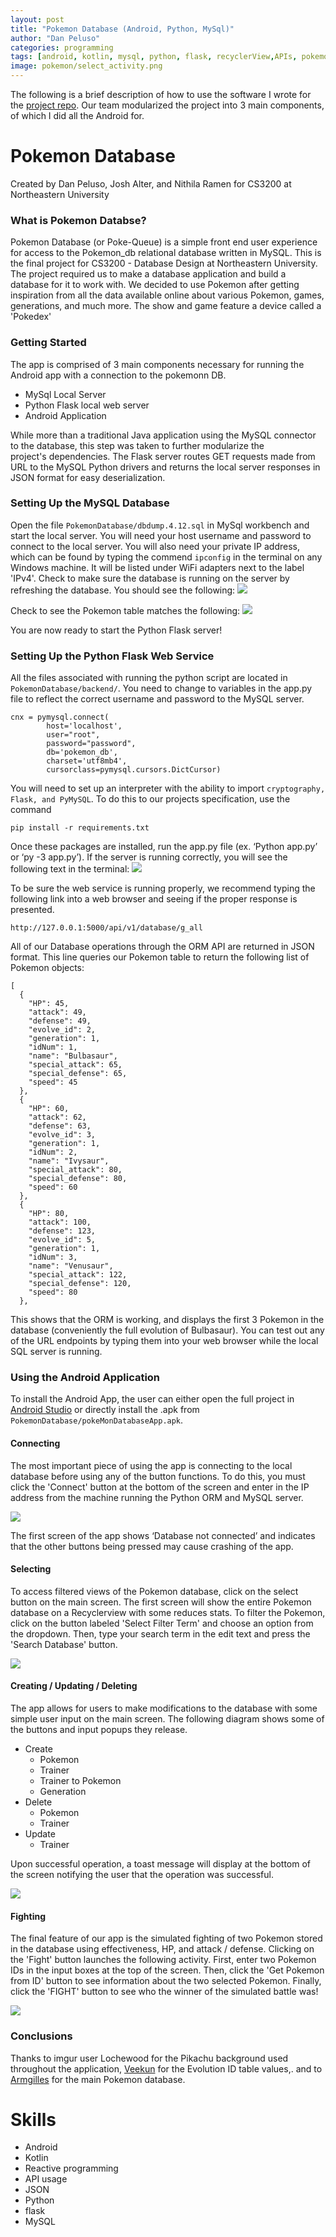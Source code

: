 ```yaml
---
layout: post
title: "Pokemon Database (Android, Python, MySql)"
author: "Dan Peluso"
categories: programming
tags: [android, kotlin, mysql, python, flask, recyclerView,APIs, pokemon, mobile]
image: pokemon/select_activity.png
---
```

The following is a brief description of how to use the software I wrote for the [project repo](https://github.com/pelusodan/PokemonDatabaseAndroidApp). Our team modularized the project into 3 main components, of which I did all the Android for.

# Pokemon Database
Created by Dan Peluso, Josh Alter, and Nithila Ramen for CS3200 at Northeastern University

### What is Pokemon Databse?
Pokemon Database (or Poke-Queue) is a simple front end user experience for access to the Pokemon_db relational database written in MySQL. This is the final project for CS3200 - Database Design at Northeastern University. The project required us to make a database application and build a database for it to work with. We decided to use Pokemon after getting inspiration from all the data available online about various Pokemon, games, generations, and much more. The show and game feature a device called a 'Pokedex'

### Getting Started

The app is comprised of 3 main components necessary for running the  
Android app with a connection to the pokemonn DB.
- MySql Local Server
- Python Flask local web server
- Android Application

While more than a traditional Java application using the MySQL connector  
to the database, this step was taken to further modularize the  
project's dependencies. The Flask server routes GET requests made from URL
to the MySQL Python drivers and returns the local server responses
in JSON format for easy deserialization.

### Setting Up the MySQL Database

Open the file `PokemonDatabase/dbdump.4.12.sql` in MySql workbench and
start the local server. You will need your host username and password
to connect to the local server. You will also need your private IP
address, which can be found by typing the commend `ipconfig` in the
terminal on any Windows machine. It will be listed under WiFi adapters
next to the label 'IPv4'. Check to make sure the database is running on
the server by refreshing the database. You should see the following:
![](\assets\img\pokemon\database.PNG)

Check to see the Pokemon table matches the following:
![](\assets\img\pokemon\pokemon_table.PNG)

You are now ready to start the Python Flask server!

### Setting Up the Python Flask Web Service

All the files associated with running the python script are located in
`PokemonDatabase/backend/`. You need to change to variables in the app.py
file to reflect the correct username and password to the MySQL server.
```
cnx = pymysql.connect(
        host='localhost',
        user="root",
        password="password",
        db='pokemon_db',
        charset='utf8mb4',
        cursorclass=pymysql.cursors.DictCursor)
```

You will need to set up an interpreter with
the ability to import `cryptography, Flask, and PyMySQL`. To do this to
our projects specification, use the command
```
pip install -r requirements.txt
```
Once these packages are installed, run the app.py file (ex. ‘Python app.py’ or ‘py -3 app.py’).
If the server is running correctly, you will see the following text in
the terminal:
![](\assets\img\pokemon\flask_terminal.PNG)

To be sure the web service is running properly, we recommend typing the
following link into a web browser and seeing if the proper response is
presented.
```
http://127.0.0.1:5000/api/v1/database/g_all
```
All of our Database operations through the ORM API are returned in JSON
format. This line queries our Pokemon table to return the following list
of Pokemon objects:
```
[
  {
    "HP": 45,
    "attack": 49,
    "defense": 49,
    "evolve_id": 2,
    "generation": 1,
    "idNum": 1,
    "name": "Bulbasaur",
    "special_attack": 65,
    "special_defense": 65,
    "speed": 45
  },
  {
    "HP": 60,
    "attack": 62,
    "defense": 63,
    "evolve_id": 3,
    "generation": 1,
    "idNum": 2,
    "name": "Ivysaur",
    "special_attack": 80,
    "special_defense": 80,
    "speed": 60
  },
  {
    "HP": 80,
    "attack": 100,
    "defense": 123,
    "evolve_id": 5,
    "generation": 1,
    "idNum": 3,
    "name": "Venusaur",
    "special_attack": 122,
    "special_defense": 120,
    "speed": 80
  },
```

This shows that the ORM is working, and displays the first 3 Pokemon
in the database (conveniently the full evolution of Bulbasaur). You can
test out any of the URL endpoints by typing them into your web browser
while the local SQL server is running.

### Using the Android Application

To install the Android App, the user can either open the full project in
[Android Studio](https://developer.android.com/studio/index.html) or directly install the .apk from `PokemonDatabase/pokeMonDatabaseApp.apk`.

#### Connecting

The most important piece of using the app is connecting to the local database
before using any of the button functions. To do this, you must click the
'Connect' button at the bottom of the screen and enter in the IP address
from the machine running the Python ORM and MySQL server.

![](\assets\img\pokemon\connect_activity.png)

The first screen of the app shows ‘Database not connected’ and indicates  
 that the other buttons being pressed may cause crashing of the app.

#### Selecting

 To access filtered views of the Pokemon database, click on the select
 button on the main screen. The first screen will show the entire Pokemon
 database on a Recyclerview with some reduces stats. To filter the Pokemon,
 click on the button labeled 'Select Filter Term' and choose an option
 from the dropdown. Then, type your search term in the edit text and press
the 'Search Database' button.

![](\assets\img\pokemon\select_activity.png)

#### Creating / Updating / Deleting

The app allows for users to make modifications to the database with some
simple user input on the main screen. The following diagram shows some of
the buttons and input popups they release.
- Create
  - Pokemon
  - Trainer
  - Trainer to Pokemon
  - Generation
- Delete
  - Pokemon
  - Trainer
- Update
  - Trainer

Upon successful operation, a toast message will display at the bottom of  
the screen notifying the user that the operation was successful.

![](\assets\img\pokemon\create_activity.png)

#### Fighting

The final feature of our app is the simulated fighting of two Pokemon
stored in the database using effectiveness, HP, and attack / defense.
Clicking on the 'Fight' button launches the following activity. First,
enter two Pokemon IDs in the input boxes at the top of the screen. Then,
click the 'Get Pokemon from ID' button to see information about the two
selected Pokemon. Finally, click the 'FIGHT' button to see who the winner
of the simulated battle was!

![](\assets\img\pokemon\fight_activity.png)

### Conclusions

Thanks to imgur user Lochewood for the Pikachu background used throughout
the application, [Veekun](https://github.com/veekun/pokedex/blob/master/pokedex/data/csv/pokemon_evolution.csv) for the Evolution ID table values,.
and to [Armgilles](https://gist.github.com/armgilles/194bcff35001e7eb53a2a8b441e8b2c6) for the main Pokemon database.

# Skills
- Android
- Kotlin
- Reactive programming
- API usage
- JSON
- Python
- flask
- MySQL
